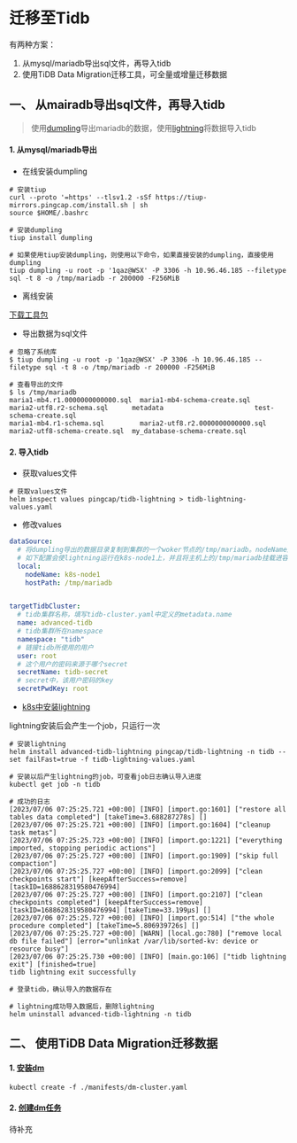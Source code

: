# 迁移至Tidb

有两种方案：

  1. 从mysql/mariadb导出sql文件，再导入tidb
  2. 使用TiDB Data Migration迁移工具，可全量或增量迁移数据


## 一、 从mairadb导出sql文件，再导入tidb

> 使用[dumpling](https://docs.pingcap.com/zh/tidb/v6.5/dumpling-overview)导出mariadb的数据，使用[lightning](https://docs.pingcap.com/zh/tidb/v6.5/tidb-lightning-overview)将数据导入tidb


#### 1. 从mysql/mariadb导出

- 在线安装dumpling

```shell
# 安装tiup
curl --proto '=https' --tlsv1.2 -sSf https://tiup-mirrors.pingcap.com/install.sh | sh
source $HOME/.bashrc

# 安装dumpling
tiup install dumpling

# 如果使用tiup安装dumpling，则使用以下命令，如果直接安装的dumpling，直接使用dumpling
tiup dumpling -u root -p '1qaz@WSX' -P 3306 -h 10.96.46.185 --filetype sql -t 8 -o /tmp/mariadb -r 200000 -F256MiB
```


- 离线安装

[下载工具包](https://cn.pingcap.com/product-community/)  


- 导出数据为sql文件
 
```shell
# 忽略了系统库
$ tiup dumpling -u root -p '1qaz@WSX' -P 3306 -h 10.96.46.185 --filetype sql -t 8 -o /tmp/mariadb -r 200000 -F256MiB

# 查看导出的文件
$ ls /tmp/mariadb
maria1-mb4.r1.0000000000000.sql  maria1-mb4-schema-create.sql      maria2-utf8.r2-schema.sql      metadata                       test-schema-create.sql
maria1-mb4.r1-schema.sql         maria2-utf8.r2.0000000000000.sql  maria2-utf8-schema-create.sql  my_database-schema-create.sql

```


#### 2. 导入tidb

- 获取values文件


```shell
# 获取values文件
helm inspect values pingcap/tidb-lightning > tidb-lightning-values.yaml
```

- 修改values


```yaml
dataSource:
  # 将dumpling导出的数据目录复制到集群的一个woker节点的/tmp/mariadb。nodeName应该填写该node的nodeName。
  # 如下配置会使lightning运行在k8s-node1上，并且将主机上的/tmp/mariadb挂载进容器中
  local: 
    nodeName: k8s-node1
    hostPath: /tmp/mariadb


targetTidbCluster:
  # tidb集群名称，填写tidb-cluster.yaml中定义的metadata.name
  name: advanced-tidb
  # tidb集群所在namespace
  namespace: "tidb"
  # 链接tidb所使用的用户
  user: root
  # 这个用户的密码来源于哪个secret
  secretName: tidb-secret
  # secret中，该用户密码的key
  secretPwdKey: root
```





- [k8s中安装lightning](https://docs.pingcap.com/zh/tidb-in-kubernetes/stable/restore-data-using-tidb-lightning)

lightning安装后会产生一个job，只运行一次

```shell
# 安装lightning
helm install advanced-tidb-lightning pingcap/tidb-lightning -n tidb --set failFast=true -f tidb-lightning-values.yaml 

# 安装以后产生lightning的job，可查看job日志确认导入进度
kubectl get job -n tidb

# 成功的日志
[2023/07/06 07:25:25.721 +00:00] [INFO] [import.go:1601] ["restore all tables data completed"] [takeTime=3.688287278s] []
[2023/07/06 07:25:25.721 +00:00] [INFO] [import.go:1604] ["cleanup task metas"]
[2023/07/06 07:25:25.723 +00:00] [INFO] [import.go:1221] ["everything imported, stopping periodic actions"]
[2023/07/06 07:25:25.727 +00:00] [INFO] [import.go:1909] ["skip full compaction"]
[2023/07/06 07:25:25.727 +00:00] [INFO] [import.go:2099] ["clean checkpoints start"] [keepAfterSuccess=remove] [taskID=1688628319580476994]
[2023/07/06 07:25:25.727 +00:00] [INFO] [import.go:2107] ["clean checkpoints completed"] [keepAfterSuccess=remove] [taskID=1688628319580476994] [takeTime=33.199µs] []
[2023/07/06 07:25:25.727 +00:00] [INFO] [import.go:514] ["the whole procedure completed"] [takeTime=5.806939726s] []
[2023/07/06 07:25:25.727 +00:00] [WARN] [local.go:780] ["remove local db file failed"] [error="unlinkat /var/lib/sorted-kv: device or resource busy"]
[2023/07/06 07:25:25.730 +00:00] [INFO] [main.go:106] ["tidb lightning exit"] [finished=true]
tidb lightning exit successfully

# 登录tidb，确认导入的数据存在

# lightning成功导入数据后，删除lightning 
helm uninstall advanced-tidb-lightning -n tidb
```


## 二、 使用TiDB Data Migration迁移数据

#### 1. [安装dm](https://docs.pingcap.com/zh/tidb-in-kubernetes/stable/deploy-tidb-dm)

```shell
kubectl create -f ./manifests/dm-cluster.yaml
```


#### 2. [创建dm任务](https://docs.pingcap.com/zh/tidb-in-kubernetes/stable/use-tidb-dm)

待补充